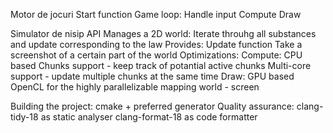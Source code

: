 Motor de jocuri
  Start function
  Game loop:
    Handle input
    Compute
    Draw

Simulator de nisip
  API
  Manages a 2D world:
    Iterate throuhg all substances and update corresponding to the law
  Provides:
    Update function
    Take a screenshot of a certain part of the world
  Optimizations:
    Compute:
      CPU based
      Chunks support - keep track of potantial active chunks
      Multi-core support - update multiple chunks at the same time
    Draw:
      GPU based
      OpenCL for the highly parallelizable mapping world - screen

Building the project:
  cmake + preferred generator
  Quality assurance:
    clang-tidy-18 as static analyser
    clang-format-18 as code formatter
